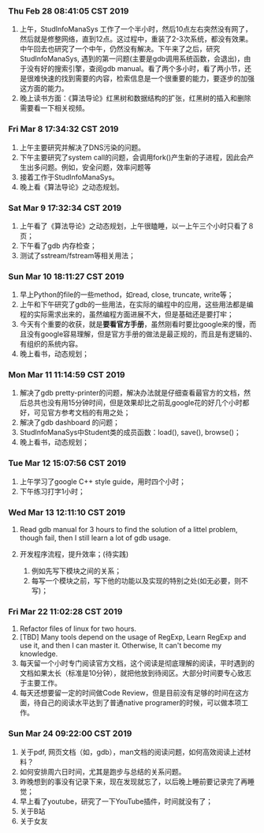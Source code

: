 ### Thu Feb 28 08:41:05 CST 2019
1. 上午，StudInfoManaSys 工作了一个半小时，然后10点左右突然没有网了，然后就是修整网络，直到12点。这过程中，重装了2-3次系统，都没有效果。中午回去也研究了一个中午，仍然没有解决。下午来了之后，研究StudInfoManaSys, 遇到的第一问题(主要是gdb调用系统函数，会退出)，由于没有好的搜索引擎，查阅gdb manual。看了两个多小时，看了两小节，还是很难快速的找到需要的内容，检索信息是一个很重要的能力，要逐步的加强这方面的能力。
2. 晚上读书方面：《算法导论》红黑树和数据结构的扩张，红黑树的插入和删除需要看一下相关视频。


### Fri Mar  8 17:34:32 CST 2019

1. 上午主要研究并解决了DNS污染的问题。
2. 下午主要研究了system call的问题，会调用fork()产生新的子进程，因此会产生出多问题。例如，安全问题，效率问题等
3. 接着工作于StudInfoManaSys。
4. 晚上看《算法导论》之动态规划。


### Sat Mar  9 17:32:34 CST 2019

1. 上午看了《算法导论》之动态规划，上午很瞌睡，以一上午三个小时只看了８页；
2. 下午看了gdb 内存检查；
3. 测试了sstream/fstream等相关用法；

### Sun Mar 10 18:11:27 CST 2019

1. 早上Python的file的一些method，如read, close, truncate, write等；
2. 上午和下午研究了gdb的一些用法，在实际的编程中的应用，这些用法都是编程的实际需求出来的，虽然编程方面进展不大，但是基础还是要打牢；
3. 今天有个重要的收获，就是**要看官方手册**，虽然刚看时要比google来的慢，而且没有google容易理解，但是官方手册的做法是最正规的，而且是有逻辑的、有组织的系统内容。
4. 晚上看书，动态规划；

### Mon Mar 11 11:14:59 CST 2019

1. 解决了gdb pretty-printer的问题，解决办法就是仔细查看最官方的文档，然后总共也没有用15分钟时间，但是效果却比之前乱google花的好几个小时都好，可见官方参考文档的有用之处；
2. 解决了gdb dashboard 的问题；
3. StudInfoManaSys中Student类的成员函数：load(), save(), browse()；
4. 晚上看书，动态规划；

### Tue Mar 12 15:07:56 CST 2019

1. 上午学习了google C++ style guide，用时四个小时；
2. 下午练习打字1小时；

### Wed Mar 13 12:11:10 CST 2019

1. Read gdb manual for 3 hours to find the solution of a littel problem, though fail, then I still learn a lot of gdb usage. 

2. 开发程序流程，提升效率；(待实践)
	1. 例如先写下模块之间的关系；
	2. 每写一个模块之前，写下他的功能以及实现的特别之处(如无必要，则不写)；

### Fri Mar 22 11:02:28 CST 2019

1. Refactor files of linux for two hours. 
2. [TBD] Many tools depend on the usage of RegExp, Learn RegExp and use it, and then I can master it. Otherwise, It can't become my knowledge.
3. 每天留一个小时专门阅读官方文档，这个阅读是彻底理解的阅读，平时遇到的文档如果太长（标准是10分钟），就把他放到待阅区。大部分时间要专心致志于主要工作。
4. 每天还想要留一定的时间做Code Review，但是目前没有足够的时间在这方面，待自己的阅读水平达到了普通native programer的时候，可以做本项工作。

### Sun Mar 24 09:22:00 CST 2019

1. 关于pdf, 网页文档（如，gdb），man文档的阅读问题，如何高效阅读上述材料？
2. 如何安排周六日时间，尤其是跑步与总结的关系问题。
3. 昨晚想到的事没有记录下来，现在发现就忘了，以后晚上睡前要记录完了再睡觉；
4. 早上看了youtube，研究了一下YouTube插件，时间就没有了；
5. 关于B站
6. 关于女友
